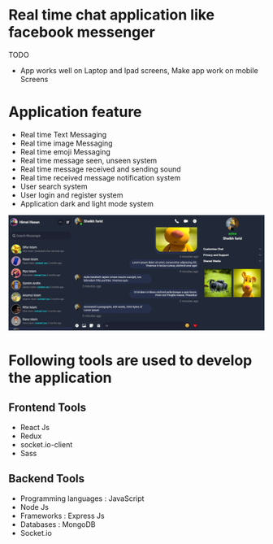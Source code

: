 # Real time chat application like facebook messenger

TODO
- App works well on Laptop and Ipad screens, Make app work on mobile Screens

# Application feature

  - Real time Text Messaging
  - Real time image Messaging
  - Real time emoji Messaging
  - Real time message seen, unseen system
  - Real time message received and sending sound
  - Real time received message notification system
  - User search system
  - User login and register system
  - Application dark and light mode system
  
  ![CHOOSE!](messenger.jpg)
  
# Following tools are used to develop the application
    
  ## Frontend Tools
    
  - React Js
  - Redux
  - socket.io-client
  - Sass
    
  ## Backend Tools
    
  - Programming languages : JavaScript
  - Node Js
  - Frameworks : Express Js
  - Databases : MongoDB
  - Socket.io

